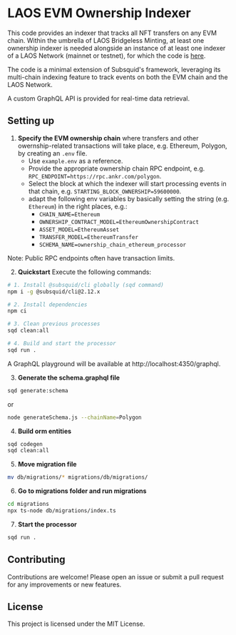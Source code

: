 # LAOS EVM Ownership Indexer

This code provides an indexer that tracks all NFT transfers on any EVM chain. 
Within the umbrella of LAOS Bridgeless Minting, at least one ownership indexer is needed alongside an instance of at least one indexer of a LAOS Network (mainnet or testnet), for which the code is [here](../laos-indexer/).

The code is a minimal extension of Subsquid's framework, leveraging its multi-chain indexing feature to track events on both the EVM chain and the LAOS Network.

A custom GraphQL API is provided for real-time data retrieval.

## Setting up

1. **Specify the EVM ownership chain** where transfers and other owernship-related transactions will take place, e.g. Ethereum, Polygon, by creating an `.env` file.
   - Use `example.env` as a reference.
   - Provide the appropriate ownership chain RPC endpoint, e.g. `RPC_ENDPOINT=https://rpc.ankr.com/polygon`.
   - Select the block at which the indexer will start processing events in that chain, e.g. `STARTING_BLOCK_OWNERSHIP=59600000`.
   - adapt the following env variables by basically setting the string (e.g. `Ethereum`) in the right places, e.g.:
     - `CHAIN_NAME=Ethereum`
     - `OWNERSHIP_CONTRACT_MODEL=EthereumOwnershipContract`
     - `ASSET_MODEL=EthereumAsset`
     - `TRANSFER_MODEL=EthereumTransfer`
     - `SCHEMA_NAME=ownership_chain_ethereum_processor`

Note: Public RPC endpoints often have transaction limits.

2. **Quickstart** Execute the following commands:

```bash
# 1. Install @subsquid/cli globally (sqd command)
npm i -g @subsquid/cli@2.12.x

# 2. Install dependencies
npm ci

# 3. Clean previous processes
sqd clean:all

# 4. Build and start the processor
sqd run .
```

A GraphQL playground will be available at http://localhost:4350/graphql.


3. **Generate the schema.graphql file**

```bash
sqd generate:schema
```
or
```bash
node generateSchema.js --chainName=Polygon
```

4. **Build orm entities**

```bash
sqd codegen
sqd clean:all
```


5. **Move migration file**

```bash
mv db/migrations/* migrations/db/migrations/
```

6. **Go to migrations folder and run migrations**

```bash
cd migrations
npx ts-node db/migrations/index.ts
```

7. **Start the processor**

```bash
sqd run .
```

## Contributing

Contributions are welcome! Please open an issue or submit a pull request for any improvements or new features.

## License
This project is licensed under the MIT License. 